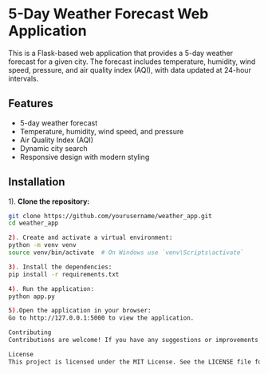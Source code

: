 # 5-Day Weather Forecast Web Application

This is a Flask-based web application that provides a 5-day weather forecast for a given city. The forecast includes temperature, humidity, wind speed, pressure, and air quality index (AQI), with data updated at 24-hour intervals.

## Features

- 5-day weather forecast
- Temperature, humidity, wind speed, and pressure
- Air Quality Index (AQI)
- Dynamic city search
- Responsive design with modern styling

## Installation

1). **Clone the repository:**
   ```bash
   git clone https://github.com/yourusername/weather_app.git
   cd weather_app

2). Create and activate a virtual environment:
python -m venv venv
source venv/bin/activate  # On Windows use `venv\Scripts\activate`

3). Install the dependencies:
pip install -r requirements.txt

4). Run the application:
python app.py

5).Open the application in your browser:
Go to http://127.0.0.1:5000 to view the application.

Contributing
Contributions are welcome! If you have any suggestions or improvements, please create an issue or submit a pull request.

License
This project is licensed under the MIT License. See the LICENSE file for more details.
